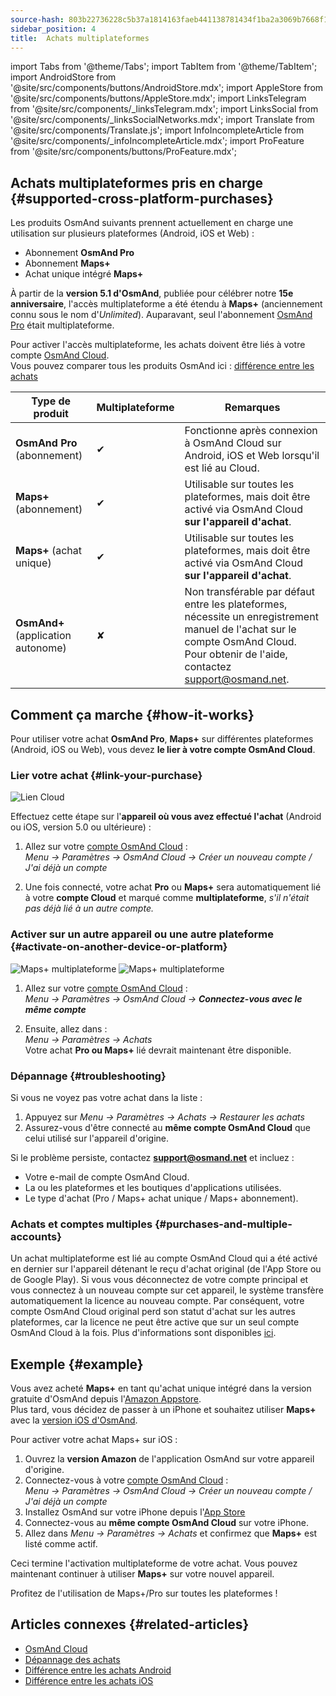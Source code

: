 ```yaml
---
source-hash: 803b22736228c5b37a1814163faeb441138781434f1ba2a3069b7668f1ffe213
sidebar_position: 4
title:  Achats multiplateformes
---
```


import Tabs from '@theme/Tabs';
import TabItem from '@theme/TabItem';
import AndroidStore from '@site/src/components/buttons/AndroidStore.mdx';
import AppleStore from '@site/src/components/buttons/AppleStore.mdx';
import LinksTelegram from '@site/src/components/_linksTelegram.mdx';
import LinksSocial from '@site/src/components/_linksSocialNetworks.mdx';
import Translate from '@site/src/components/Translate.js';
import InfoIncompleteArticle from '@site/src/components/_infoIncompleteArticle.mdx';
import ProFeature from '@site/src/components/buttons/ProFeature.mdx';


## Achats multiplateformes pris en charge {#supported-cross-platform-purchases}

Les produits OsmAnd suivants prennent actuellement en charge une utilisation sur plusieurs plateformes (Android, iOS et Web) :

- Abonnement **OsmAnd Pro**  
- Abonnement **Maps+**  
- Achat unique intégré **Maps+**

À partir de la **version 5.1 d'OsmAnd**, publiée pour célébrer notre **15e anniversaire**, l'accès multiplateforme a été étendu à **Maps+** (anciennement connu sous le nom d'*Unlimited*). Auparavant, seul l'abonnement [OsmAnd Pro](../personal/osmand-cloud.md#cross-platform) était multiplateforme.  

Pour activer l'accès multiplateforme, les achats doivent être liés à votre compte [OsmAnd Cloud](../personal/osmand-cloud.md#login).  
Vous pouvez comparer tous les produits OsmAnd ici : [différence entre les achats](https://osmand.net/docs/user/purchases/android/#difference-between-purchases)

| **Type de produit**               | **Multiplateforme** | **Remarques**                                                                 |
|-------------------------------|--------------------|--------------------------------------------------------------------------|
| **OsmAnd Pro** (abonnement) | ✔                  | Fonctionne après connexion à OsmAnd Cloud sur Android, iOS et Web lorsqu'il est lié au Cloud. |
| **Maps+** (abonnement)      | ✔                  | Utilisable sur toutes les plateformes, mais doit être activé via OsmAnd Cloud **sur l'appareil d'achat**.     |
| **Maps+** (achat unique) | ✔                  | Utilisable sur toutes les plateformes, mais doit être activé via OsmAnd Cloud **sur l'appareil d'achat**. |
| **OsmAnd+** (application autonome)  | ✘                  | Non transférable par défaut entre les plateformes, nécessite un enregistrement manuel de l'achat sur le compte OsmAnd Cloud. Pour obtenir de l'aide, contactez support@osmand.net. |


## Comment ça marche {#how-it-works}

Pour utiliser votre achat **OsmAnd Pro**, **Maps+** sur différentes plateformes (Android, iOS ou Web), vous devez **le lier à votre compte OsmAnd Cloud**.

### Lier votre achat {#link-your-purchase}

![Lien Cloud](@site/static/img/purchases/cloud_activation.png)

Effectuez cette étape sur l'**appareil où vous avez effectué l'achat** (Android ou iOS, version 5.0 ou ultérieure) :

1. Allez sur votre [compte OsmAnd Cloud](../personal/osmand-cloud.md#login) :  
   _Menu → Paramètres → OsmAnd Cloud → Créer un nouveau compte / J'ai déjà un compte_

2. Une fois connecté, votre achat **Pro** ou **Maps+** sera automatiquement lié à votre **compte Cloud** et marqué comme **multiplateforme**, *s'il n'était pas déjà lié à un autre compte.*



### Activer sur un autre appareil ou une autre plateforme {#activate-on-another-device-or-platform}

![Maps+ multiplateforme](@site/static/img/purchases/cross_purchase.png)
![Maps+ multiplateforme](@site/static/img/purchases/cross_purchase_1.png)

1. Allez sur votre [compte OsmAnd Cloud](../personal/osmand-cloud.md#login) :  
   *Menu → Paramètres → OsmAnd Cloud →* ***Connectez-vous avec le même compte***

2. Ensuite, allez dans :  
   *Menu → Paramètres → Achats*  
   Votre achat **Pro ou Maps+** lié devrait maintenant être disponible.


### Dépannage {#troubleshooting}

Si vous ne voyez pas votre achat dans la liste :

1. Appuyez sur *Menu → Paramètres → Achats → Restaurer les achats*  
2. Assurez-vous d'être connecté au **même compte OsmAnd Cloud** que celui utilisé sur l'appareil d'origine.

Si le problème persiste, contactez **support@osmand.net** et incluez :

- Votre e-mail de compte OsmAnd Cloud.
- La ou les plateformes et les boutiques d'applications utilisées.
- Le type d'achat (Pro / Maps+ achat unique / Maps+ abonnement).


### Achats et comptes multiples {#purchases-and-multiple-accounts}

Un achat multiplateforme est lié au compte OsmAnd Cloud qui a été activé en dernier sur l'appareil détenant le reçu d'achat original (de l'App Store ou de Google Play). Si vous vous déconnectez de votre compte principal et vous connectez à un nouveau compte sur cet appareil, le système transfère automatiquement la licence au nouveau compte. Par conséquent, votre compte OsmAnd Cloud original perd son statut d'achat sur les autres plateformes, car la licence ne peut être active que sur un seul compte OsmAnd Cloud à la fois. Plus d'informations sont disponibles [ici](../troubleshooting/purchases_payments.md#purchase-association-with-multiple-osmand-cloud-accounts).


## Exemple {#example}

Vous avez acheté **Maps+** en tant qu'achat unique intégré dans la version gratuite d'OsmAnd depuis l'[Amazon Appstore](https://www.amazon.com/OsmAnd-Maps-Navigation/dp/B00D0SA8I8).  
Plus tard, vous décidez de passer à un iPhone et souhaitez utiliser **Maps+** avec la [version iOS d'OsmAnd](https://apps.apple.com/app/osmand-maps-travel-navigate/id934850257).

Pour activer votre achat Maps+ sur iOS :

1. Ouvrez la **version Amazon** de l'application OsmAnd sur votre appareil d'origine.
2. Connectez-vous à votre [compte OsmAnd Cloud](../personal/osmand-cloud.md#login) :  
   *Menu → Paramètres → OsmAnd Cloud → Créer un nouveau compte / J'ai déjà un compte*
3. Installez OsmAnd sur votre iPhone depuis l'[App Store](https://apps.apple.com/app/osmand-maps-travel-navigate/id934850257)
4. Connectez-vous au **même compte OsmAnd Cloud** sur votre iPhone.
5. Allez dans *Menu → Paramètres → Achats* et confirmez que **Maps+** est listé comme actif.

Ceci termine l'activation multiplateforme de votre achat. Vous pouvez maintenant continuer à utiliser **Maps+** sur votre nouvel appareil.

Profitez de l'utilisation de Maps+/Pro sur toutes les plateformes !


## Articles connexes {#related-articles}

- [OsmAnd Cloud](../personal/osmand-cloud.md)  
- [Dépannage des achats](../troubleshooting/purchases_payments.md)  
- [Différence entre les achats Android](./android.md#difference-between-purchases-android)
- [Différence entre les achats iOS](./ios.md#difference-between-purchases-ios)
